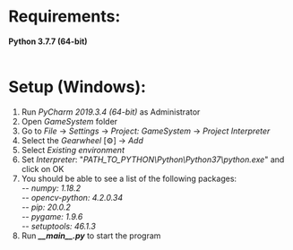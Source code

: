 # **Requirements:**<br>
**Python 3.7.7 (64-bit)**<br>
<br>
# **Setup (Windows):**<br>
1. Run _PyCharm 2019.3.4 (64-bit)_ as Administrator<br>
2. Open _GameSystem_ folder<br>
3. Go to _File_ → _Settings_ → _Project: GameSystem_ → _Project Interpreter_<br>
4. Select the _Gearwheel_ [⚙] → _Add_<br>
5. Select _Existing environment_<br>
6. Set _Interpreter_: "_PATH_TO_PYTHON\Python\Python37\python.exe_" and click on OK<br>
7. You should be able to see a list of the following packages:<br>
_-- numpy: 1.18.2<br>
-- opencv-python: 4.2.0.34<br>
-- pip: 20.0.2<br>
-- pygame: 1.9.6<br>
-- setuptools: 46.1.3<br>_
7. Run **_\_\_main\_\_.py_** to start the program<br>



